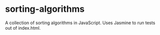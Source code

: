 sorting-algorithms
==================

A collection of sorting algorithms in JavaScript. Uses Jasmine to run tests out of index.html.
